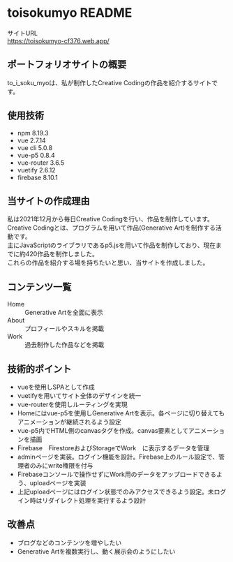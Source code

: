 # toisokumyo README
サイトURL  
https://toisokumyo-cf376.web.app/

## ポートフォリオサイトの概要
to_i_soku_myoは、私が制作したCreative Codingの作品を紹介するサイトです。

## 使用技術
* npm 8.19.3
* vue 2.7.14
* vue cli 5.0.8
* vue-p5 0.8.4
* vue-router 3.6.5
* vuetify 2.6.12
* firebase 8.10.1

## 当サイトの作成理由
私は2021年12月から毎日Creative Codingを行い、作品を制作しています。  
Creative Codingとは、プログラムを用いて作品(Generative Art)を制作する活動です。  
主にJavaScriptのライブラリであるp5.jsを用いて作品を制作しており、現在までに約420作品を制作しました。  
これらの作品を紹介する場を持ちたいと思い、当サイトを作成しました。  

## コンテンツ一覧
<dl>
  <dt>Home</dt>
  <dd>Generative Artを全面に表示</dd>
  <dt>About</dt>
  <dd>プロフィールやスキルを掲載</dd>
  <dt>Work</dt>
  <dd>過去制作した作品などを掲載</dd>
</dl>

## 技術的ポイント
* vueを使用しSPAとして作成
* vuetifyを用いてサイト全体のデザインを統一
* vue-routerを使用しルーティングを実現
* Homeにはvue-p5を使用しGenerative Artを表示。各ページに切り替えてもアニメーションが継続されるよう設定
* vue-p5内でHTML側のcanvasタグを作成。canvas要素としてアニメーションを描画
* Firebase　FirestoreおよびStorageでWork　に表示するデータを管理
* adminページを実装。ログイン機能を設計。Firebase上のルール設定で、管理者のみにwrite権限を付与
* Firebaseコンソールで操作せずにWork用のデータをアップロードできるよう、uploadページを実装
* 上記uploadページにはログイン状態でのみアクセスできるよう設定。未ログイン時はリダイレクト処理を実行するよう設計

## 改善点
* ブログなどのコンテンツを増やしたい
* Generative Artを複数実行し、動く展示会のようにしたい
